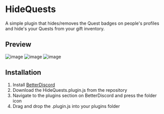 # HideQuests

A simple plugin that hides/removes the Quest badges on people's profiles and hide's your Quests from your gift inventory.

## Preview

![image](https://github.com/cvyl/HideQuests/assets/38471793/4b08fff9-c1be-470f-981c-a4619d8ce52f)
![image](https://github.com/cvyl/BDHideQuests/assets/38471793/c8724058-4ad1-42bd-a21b-4e5e5b8a710d)
![image](https://github.com/cvyl/HideQuests/assets/38471793/14e57de4-4d81-4232-81ac-ec4307eb88c4)




## Installation

1. Install [BetterDiscord](https://betterdiscord.app)
2. Download the HideQuests.plugin.js from the repository
3. Navigate to the plugins section on BetterDiscord and press the folder icon
4. Drag and drop the .plugin.js into your plugins folder
